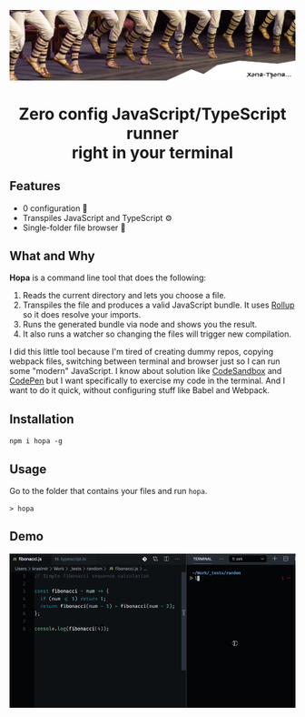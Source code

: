 ![Хопа-тропа](./assets/hopa-tropa.jpg)

<h1 align="center">Zero config JavaScript/TypeScript runner<br />right in your terminal</h3>

## Features

* 0 configuration 🚀
* Transpiles JavaScript and TypeScript ⚙️
* Single-folder file browser 📁

## What and Why

**Hopa** is a command line tool that does the following:

1. Reads the current directory and lets you choose a file.
2. Transpiles the file and produces a valid JavaScript bundle. It uses [Rollup](https://rollupjs.org/) so it does resolve your imports.
3. Runs the generated bundle via node and shows you the result.
4. It also runs a watcher so changing the files will trigger new compilation.

I did this little tool because I'm tired of creating dummy repos, copying webpack files, switching between terminal and browser just so I can run some "modern" JavaScript. I know about solution like [CodeSandbox](https://codesandbox.io/) and [CodePen](https://codepen.io/) but I want specifically to exercise my code in the terminal. And I want to do it quick, without configuring stuff like Babel and Webpack.

## Installation

```
npm i hopa -g
```

## Usage

Go to the folder that contains your files and run `hopa`.

```
> hopa
```

## Demo

![Hopa demo](./assets/hopa.gif)